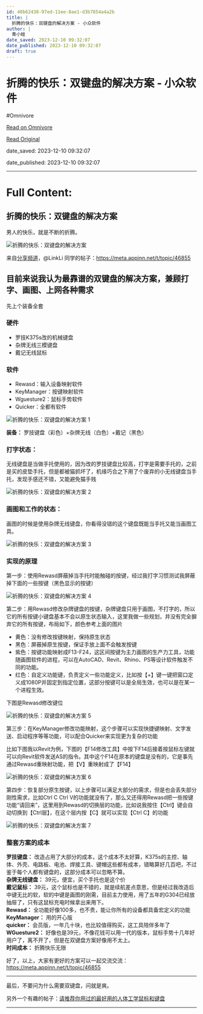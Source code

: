 ```yaml
---
id: 40b62438-97ed-11ee-8ae1-d3b7854a4a2b
title: |
  折腾的快乐：双键盘的解决方案 - 小众软件
author: |
  青小蛙
date_saved: 2023-12-10 09:32:07
date_published: 2023-12-10 09:32:07
draft: true
---
```


# 折腾的快乐：双键盘的解决方案 - 小众软件
#Omnivore

[Read on Omnivore](https://omnivore.app/me/-18c5787ea31)

[Read Original](https://www.appinn.com/the-joy-of-dual-keyboards/)

date_saved: 2023-12-10 09:32:07

date_published: 2023-12-10 09:32:07

--- 

# Full Content: 

## 折腾的快乐：双键盘的解决方案

男人的快乐，就是不断的折腾。

![折腾的快乐：双键盘的解决方案](https://proxy-prod.omnivore-image-cache.app/1608x700,s3AERtHsC0hRkf1JXVIDHQMIh4cVSrbRl7Pnlsc6ZfrQ/https://www.appinn.com/wp-content/uploads/2023/12/Appinn-feature-images-2023-12-10T215129.557.jpg "折腾的快乐：双键盘的解决方案 1")

来自[分享频道](https://meta.appinn.net/c/discuss-and-share/6)，@LinkLi 同学的帖子：<https://meta.appinn.net/t/topic/46855>

## 目前来说我认为最靠谱的双键盘的解决方案，兼顾打字、画图、上网各种需求

先上个装备全套

### **硬件**

* 罗技K375s改的机械键盘
* 杂牌无线三模键盘
* 戴记无线鼠标

### **软件**

* Rewasd：输入设备映射软件
* KeyManager：按键映射软件
* Wguesture2：鼠标手势软件
* Quicker：全都有软件

![折腾的快乐：双键盘的解决方案 1](https://proxy-prod.omnivore-image-cache.app/1500x1125,sck2m2JhdJvjJrCazraB-tiksvvQtSG43BsUPQSqVZg4/https://www.appinn.com/wp-content/uploads/2023/12/2e209f5db54d036c4056df4e15a9948-1.jpg "折腾的快乐：双键盘的解决方案 2")

**装备：** 罗技键盘（彩色）+杂牌无线（白色）+戴记（黑色）

### **打字状态**：

无线键盘是当做手托使用的，因为改的罗技键盘比较高，打字是需要手托的，之前是买的皮垫手托，但是都被猫抓坏了，机缘巧合之下用了个废弃的小无线键盘当手托，发现手感还不错，又能避免猫手贱

![折腾的快乐：双键盘的解决方案 2](https://proxy-prod.omnivore-image-cache.app/800x839,sshH1F8-OXxLuGrAOVAfLOmFF42PjtdZV6WUVCKPZqNY/https://www.appinn.com/wp-content/uploads/2023/12/cb709e0e87bbc1438d4c1051f40c6453b5631e40_2_954x1000.jpg "折腾的快乐：双键盘的解决方案 3")

### **画图和工作的状态：** 

画图的时候是使用杂牌无线键盘，你看得没错的这个键盘既能当手托又能当画图工具。

![折腾的快乐：双键盘的解决方案 3](https://proxy-prod.omnivore-image-cache.app/782x860,szw6PAdgzyxsR5BIMKWDXNPtu3ugruwAMFFb9Rnct6Ag/https://www.appinn.com/wp-content/uploads/2023/12/image-33-1.jpg "折腾的快乐：双键盘的解决方案 4")

### **实现的原理**

第一步：使用Rewasd屏蔽掉当手托时能触碰的按键，经过我打字习惯测试我屏蔽掉下面的一些按键（黑色显示的按键）

![折腾的快乐：双键盘的解决方案 4](https://proxy-prod.omnivore-image-cache.app/803x317,sRvxul33l8g54d-emxWuNOcark1tpiua6ZY5TDPLlrrc/https://meta-cdn1.appinn.com/uploads/default/original/3X/b/9/b9f0f8644fa1d77b87496bd660a91d067a7df020.png "折腾的快乐：双键盘的解决方案 5")

第二步：用Rewasd修改杂牌键盘的按键，杂牌键盘只用于画图，不打字的，所以它的所有按键小键盘基本不会以原生状态输入，这里我做一些规划，并没有完全摒弃它的所有按键，布局如下，颜色参考上面的图片

* 黄色：没有修改按键映射，保持原生状态
* 黑色：屏蔽掉原生按键，保证手放上面不会触发按键
* 紫色：按键功能映射成F13-F24，这区间按键为主力画图的生产力工具，功能随画图软件的进程，可以在AutoCAD、Revit、Rhino、PS等设计软件触发不同的功能。
* 红色：自定义功能键，负责定义一些功能定义，比如按【+】键一键把窗口定义成1080P并固定到指定位置，这部分按键可以是全局生效，也可以是在某一个进程生效。

下图是Rewasd修改键位

![折腾的快乐：双键盘的解决方案 5](https://proxy-prod.omnivore-image-cache.app/0x0,syTMY0oF7C7k8LD28FTbuFNGeVV1B3HsMjBPEyUY_6T4/https://meta-cdn1.appinn.com/uploads/default/optimized/3X/5/c/5cc88891d030dcd94a18858edcb26f5be239e99b_2_1380x594.jpeg "折腾的快乐：双键盘的解决方案 6")

第三步：在KeyManager修改功能映射，这个步骤可以实现快捷键映射、文字发送、启动程序等等功能，可以配合Quicker来实现更为复杂的功能

比如下图我以Revit为例，下图的【F14修改工具】中按下F14后接着按鼠标左键就可以向Revit软件发送AS的指令。其中这个F14在原本的键盘是没有的，它是事先通过Rewasd重映射功能，把【V】重映射成了【F14】

![折腾的快乐：双键盘的解决方案 6](https://proxy-prod.omnivore-image-cache.app/0x0,sZi88k_aArUx7qCEITri1uGVht-bg4Hd4Uy5wqBAGQ5E/https://meta-cdn1.appinn.com/uploads/default/optimized/3X/c/e/ce97ea796626af5c107a591735db2b59efbc82f8_2_1126x1000.png "折腾的快乐：双键盘的解决方案 7")

第四步：恢复部分原生按键，以上步骤可以满足大部分的需求，但是也会丢失部分刚性需求，比如Ctrl C Ctrl V的功能就没有了，那么又还得用Rewasd把一些按键功能“请回来”，这里用到Rewasd的切换层的功能，比如说我按住【Ctrl】键会自动切换到【Ctrl层】，在这个层内按【C】就可以实现【Ctrl C】的功能

![折腾的快乐：双键盘的解决方案 7](https://proxy-prod.omnivore-image-cache.app/0x0,szXEng42O2lhmNvPGtykIs8vm2B-dqdXrLxP0ztK0hFA/https://meta-cdn1.appinn.com/uploads/default/optimized/3X/c/c/cc2954bc3768573116c876b8c7c820efc21dbadf_2_724x1000.png "折腾的快乐：双键盘的解决方案 8")

### **整套方案的成本**

**罗技键盘：** 改造占用了大部分的成本，这个成本不太好算，K375s的主控、轴体、外壳、电路板、电池、焊接工具、键帽这些都有成本，错略算好几百吧，不过鉴于每个人都有键盘的，这部分成本可以忽略不算。  
**杂牌无线键盘：** 39元，便宜，买个手托也是这个价  
**戴记鼠标：** 39元，这个鼠标也是不错的，就是续航差点意思，但是经过我改造后中键无比的软，软的中键是画图的刚需，目前主力使用，用了五年的G304已经放抽屉了，只有这鼠标充电时候拿出来用下。  
**Rewasd：** 全功能好像100多，也不贵，能让你所有的设备都具备宏定义的功能  
**KeyManager：** 用的开心版  
**quicker：** 会员版，一年几十块，也比较值得购买，这工具陪伴多年了  
**WGuesture2：** 好像也是39元，不像花钱可以用一代的版本，鼠标手势十几年好用户了，离不开了，但是在双键盘方案好像用不太上。  
**时间成本：** 折腾快乐无限

好了，以上，大家有更好的方案可以一起交流交流：<https://meta.appinn.net/t/topic/46855>[](https://meta.appinn.net/c/discuss-and-share/6)

---

最后，不要问为什么需要双键盘，问就是爽。

另外一个有趣的帖子：[请推荐你用过的最好用的人体工学鼠标和键盘](https://meta.appinn.net/t/topic/47282)

---

